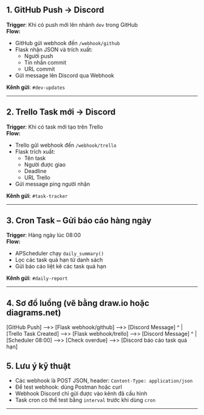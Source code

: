 ## 1. GitHub Push → Discord

**Trigger**: Khi có push mới lên nhánh `dev` trong GitHub  
**Flow:**
- GitHub gửi webhook đến `/webhook/github`
- Flask nhận JSON và trích xuất:
  - Người push
  - Tin nhắn commit
  - URL commit
- Gửi message lên Discord qua Webhook

**Kênh gửi**: `#dev-updates`

---

## 2. Trello Task mới → Discord

**Trigger**: Khi có task mới tạo trên Trello  
**Flow:**
- Trello gửi webhook đến `/webhook/trello`
- Flask trích xuất:
  - Tên task
  - Người được giao
  - Deadline
  - URL Trello
- Gửi message ping người nhận

**Kênh gửi**: `#task-tracker`

---

## 3. Cron Task – Gửi báo cáo hàng ngày

**Trigger**: Hàng ngày lúc 08:00  
**Flow:**
- APScheduler chạy `daily_summary()`
- Lọc các task quá hạn từ danh sách
- Gửi báo cáo liệt kê các task quá hạn

**Kênh gửi**: `#daily-report`

---

## 4. Sơ đồ luồng (vẽ bằng draw.io hoặc diagrams.net)
[GitHub Push] -->> [Flask webhook/github] -->> [Discord Message]
^
|
[Trello Task Created] -->> [Flask webhook/trello] -->> [Discord Message]
^
|
[Scheduler 08:00] -->> [Check overdue] -->> [Discord báo cáo task quá hạn]

## 5. Lưu ý kỹ thuật

- Các webhook là POST JSON, header: `Content-Type: application/json`
- Để test webhook: dùng Postman hoặc curl
- Webhook Discord chỉ gửi được vào kênh đã cấu hình
- Task cron có thể test bằng `interval` trước khi dùng `cron`

---